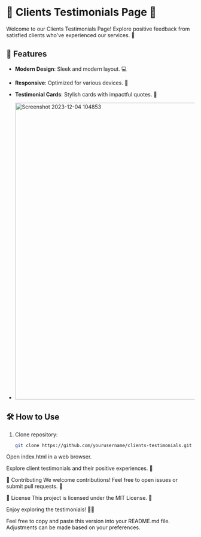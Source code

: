 # 🌟 Clients Testimonials Page 🌟

Welcome to our Clients Testimonials Page! Explore positive feedback from satisfied clients who've experienced our services. 🎉

## 🚀 Features

- **Modern Design**: Sleek and modern layout. 💻
- **Responsive**: Optimized for various devices. 📱
- **Testimonial Cards**: Stylish cards with impactful quotes. 🌈

- <img width="792" alt="Screenshot 2023-12-04 104853" src="https://github.com/elijahwgummer-poc/testimonials-harry-pooter/assets/96103526/8f679391-a85d-44e6-8276-c4768b7f2ca3">


## 🛠️ How to Use

1. Clone repository:
   ```bash
   git clone https://github.com/yourusername/clients-testimonials.git
Open index.html in a web browser.

Explore client testimonials and their positive experiences. 🌟

🤝 Contributing
We welcome contributions! Feel free to open issues or submit pull requests. 🚧

📄 License
This project is licensed under the MIT License. 📜

Enjoy exploring the testimonials! 🌟✨


Feel free to copy and paste this version into your README.md file. Adjustments can be made based on your preferences.

